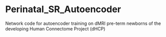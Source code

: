 # Perinatal_SR_Autoencoder
Network code for autoencoder training on dMRI pre-term newborns of the developing Human Connectome Project (dHCP)
